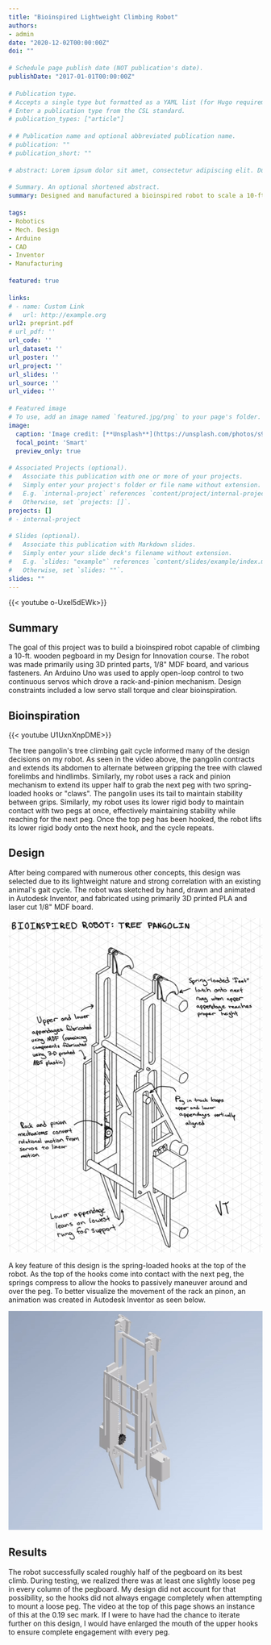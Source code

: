 ```yaml
---
title: "Bioinspired Lightweight Climbing Robot"
authors:
- admin
date: "2020-12-02T00:00:00Z"
doi: ""

# Schedule page publish date (NOT publication's date).
publishDate: "2017-01-01T00:00:00Z"

# Publication type.
# Accepts a single type but formatted as a YAML list (for Hugo requirements).
# Enter a publication type from the CSL standard.
# publication_types: ["article"]

# # Publication name and optional abbreviated publication name.
# publication: ""
# publication_short: ""

# abstract: Lorem ipsum dolor sit amet, consectetur adipiscing elit. Duis posuere tellus ac convallis placerat. Proin tincidunt magna sed ex sollicitudin condimentum. Sed ac faucibus dolor, scelerisque sollicitudin nisi. Cras purus urna, suscipit quis sapien eu, pulvinar tempor diam. Quisque risus orci, mollis id ante sit amet, gravida egestas nisl. Sed ac tempus magna. Proin in dui enim. Donec condimentum, sem id dapibus fringilla, tellus enim condimentum arcu, nec volutpat est felis vel metus. Vestibulum sit amet erat at nulla eleifend gravida.

# Summary. An optional shortened abstract.
summary: Designed and manufactured a bioinspired robot to scale a 10-ft. wooden pegboard.

tags:
- Robotics
- Mech. Design
- Arduino
- CAD
- Inventor
- Manufacturing

featured: true

links:
# - name: Custom Link
#   url: http://example.org
url2: preprint.pdf
# url_pdf: ''
url_code: ''
url_dataset: ''
url_poster: ''
url_project: ''
url_slides: ''
url_source: ''
url_video: ''

# Featured image
# To use, add an image named `featured.jpg/png` to your page's folder. 
image:
  caption: 'Image credit: [**Unsplash**](https://unsplash.com/photos/s9CC2SKySJM)'
  focal_point: 'Smart'
  preview_only: true

# Associated Projects (optional).
#   Associate this publication with one or more of your projects.
#   Simply enter your project's folder or file name without extension.
#   E.g. `internal-project` references `content/project/internal-project/index.md`.
#   Otherwise, set `projects: []`.
projects: []
# - internal-project

# Slides (optional).
#   Associate this publication with Markdown slides.
#   Simply enter your slide deck's filename without extension.
#   E.g. `slides: "example"` references `content/slides/example/index.md`.
#   Otherwise, set `slides: ""`.
slides: ""
---
```


<!-- This work is driven by the results in my [previous paper](/publication/conference-paper/) on LLMs.

{{% callout note %}}
Create your slides in Markdown - click the *Slides* button to check out the example.
{{% /callout %}}

Add the publication's **full text** or **supplementary notes** here. You can use rich formatting such as including [code, math, and images](https://docs.hugoblox.com/content/writing-markdown-latex/). -->

{{< youtube o-Uxel5dEWk>}}

## Summary

The goal of this project was to build a bioinspired robot capable of climbing a 10-ft. wooden pegboard in my Design for Innovation course. The robot was made primarily using 3D printed parts, 1/8" MDF board, and various fasteners. An Arduino Uno was used to apply open-loop control to two continuous servos which drove a rack-and-pinion mechanism. Design constraints included a low servo stall torque and clear bioinspiration.

## Bioinspiration

{{< youtube U1UxnXnpDME>}}

The tree pangolin's tree climbing gait cycle informed many of the design decisions on my robot. As seen in the video above, the pangolin contracts and extends its abdomen to alternate between gripping the tree with clawed forelimbs and hindlimbs. Similarly, my robot uses a rack and pinion mechanism to extend its upper half to grab the next peg with two spring-loaded hooks or "claws". The pangolin uses its tail to maintain stability between grips. Similarly, my robot uses its lower rigid body to maintain contact with two pegs at once, effectively maintaining stability while reaching for the next peg. Once the top peg has been hooked, the robot lifts its lower rigid body onto the next hook, and the cycle repeats.

## Design

After being compared with numerous other concepts, this design was selected due to its lightweight nature and strong correlation with an existing animal's gait cycle. The robot was sketched by hand, drawn and animated in Autodesk Inventor, and fabricated using primarily 3D printed PLA and laser cut 1/8" MDF board.

<div style="text-align: center;">
    <img src="redfoo_drawing.jpg" alt="A sketch of the robot">
</div>

A key feature of this design is the spring-loaded hooks at the top of the robot. As the top of the hooks come into contact with the next peg, the springs compress to allow the hooks to passively maneuver around and over the peg. To better visualize the movement of the rack an pinon, an animation was created in Autodesk Inventor as seen below.

<div style="text-align: center;">
    <img src="red_foo_animation.gif" alt="An animation of the robot">
</div>

## Results

The robot successfully scaled roughly half of the pegboard on its best climb. During testing, we realized there was at least one slightly loose peg in every column of the pegboard. My design did not account for that possibility, so the hooks did not always engage completely when attempting to mount a loose peg. The video at the top of this page shows an instance of this at the 0.19 sec mark. If I were to have had the chance to iterate further on this design, I would have enlarged the mouth of the upper hooks to ensure complete engagement with every peg.
